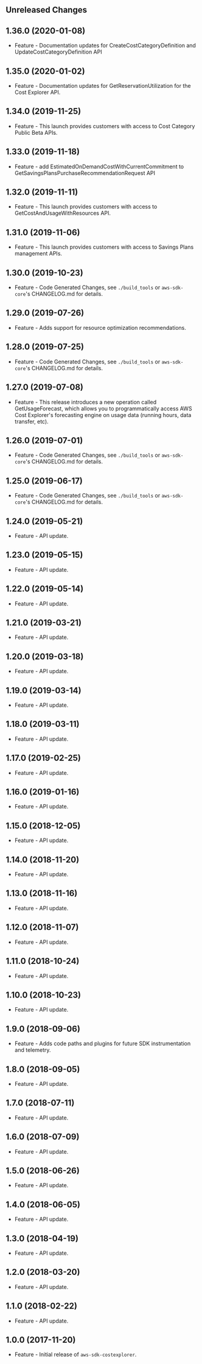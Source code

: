 Unreleased Changes
------------------

1.36.0 (2020-01-08)
------------------

* Feature - Documentation updates for CreateCostCategoryDefinition and UpdateCostCategoryDefinition API

1.35.0 (2020-01-02)
------------------

* Feature - Documentation updates for GetReservationUtilization for the Cost Explorer API.

1.34.0 (2019-11-25)
------------------

* Feature - This launch provides customers with access to Cost Category Public Beta APIs.

1.33.0 (2019-11-18)
------------------

* Feature - add EstimatedOnDemandCostWithCurrentCommitment to GetSavingsPlansPurchaseRecommendationRequest API

1.32.0 (2019-11-11)
------------------

* Feature - This launch provides customers with access to GetCostAndUsageWithResources API.

1.31.0 (2019-11-06)
------------------

* Feature - This launch provides customers with access to Savings Plans management APIs.

1.30.0 (2019-10-23)
------------------

* Feature - Code Generated Changes, see `./build_tools` or `aws-sdk-core`'s CHANGELOG.md for details.

1.29.0 (2019-07-26)
------------------

* Feature - Adds support for resource optimization recommendations.

1.28.0 (2019-07-25)
------------------

* Feature - Code Generated Changes, see `./build_tools` or `aws-sdk-core`'s CHANGELOG.md for details.

1.27.0 (2019-07-08)
------------------

* Feature - This release introduces a new operation called GetUsageForecast, which allows you to programmatically access AWS Cost Explorer's forecasting engine on usage data (running hours, data transfer, etc).

1.26.0 (2019-07-01)
------------------

* Feature - Code Generated Changes, see `./build_tools` or `aws-sdk-core`'s CHANGELOG.md for details.

1.25.0 (2019-06-17)
------------------

* Feature - Code Generated Changes, see `./build_tools` or `aws-sdk-core`'s CHANGELOG.md for details.

1.24.0 (2019-05-21)
------------------

* Feature - API update.

1.23.0 (2019-05-15)
------------------

* Feature - API update.

1.22.0 (2019-05-14)
------------------

* Feature - API update.

1.21.0 (2019-03-21)
------------------

* Feature - API update.

1.20.0 (2019-03-18)
------------------

* Feature - API update.

1.19.0 (2019-03-14)
------------------

* Feature - API update.

1.18.0 (2019-03-11)
------------------

* Feature - API update.

1.17.0 (2019-02-25)
------------------

* Feature - API update.

1.16.0 (2019-01-16)
------------------

* Feature - API update.

1.15.0 (2018-12-05)
------------------

* Feature - API update.

1.14.0 (2018-11-20)
------------------

* Feature - API update.

1.13.0 (2018-11-16)
------------------

* Feature - API update.

1.12.0 (2018-11-07)
------------------

* Feature - API update.

1.11.0 (2018-10-24)
------------------

* Feature - API update.

1.10.0 (2018-10-23)
------------------

* Feature - API update.

1.9.0 (2018-09-06)
------------------

* Feature - Adds code paths and plugins for future SDK instrumentation and telemetry.

1.8.0 (2018-09-05)
------------------

* Feature - API update.

1.7.0 (2018-07-11)
------------------

* Feature - API update.

1.6.0 (2018-07-09)
------------------

* Feature - API update.

1.5.0 (2018-06-26)
------------------

* Feature - API update.

1.4.0 (2018-06-05)
------------------

* Feature - API update.

1.3.0 (2018-04-19)
------------------

* Feature - API update.

1.2.0 (2018-03-20)
------------------

* Feature - API update.

1.1.0 (2018-02-22)
------------------

* Feature - API update.

1.0.0 (2017-11-20)
------------------

* Feature - Initial release of `aws-sdk-costexplorer`.

